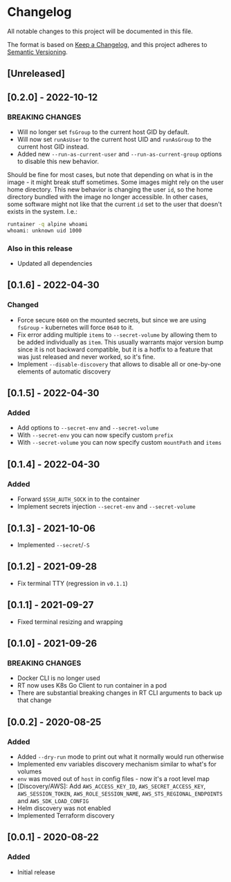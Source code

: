 # Changelog

All notable changes to this project will be documented in this file.

The format is based on [Keep a Changelog](https://keepachangelog.com/en/1.0.0/),
and this project adheres to [Semantic Versioning](https://semver.org/spec/v2.0.0.html).

## [Unreleased]

## [0.2.0] - 2022-10-12

### BREAKING CHANGES

- Will no longer set `fsGroup` to the current host GID by default.
- Will now set `runAsUser` to the current host UID and `runAsGroup` to the current host GID instead.
- Added new `--run-as-current-user` and `--run-as-current-group` options to disable this new behavior.

Should be fine for most cases, but note that depending on what is in the image - it might break stuff sometimes.
Some images might rely on the user home directory. This new behavior is changing the user `id`, so the home directory bundled with the image no longer accessible.
In other cases, some software might not like that the current `id` set to the user that doesn't exists in the system. I.e.:

```bash
runtainer -q alpine whoami
whoami: unknown uid 1000
```

### Also in this release

- Updated all dependencies

## [0.1.6] - 2022-04-30

### Changed

- Force secure `0600` on the mounted secrets, but since we are using `fsGroup` - kubernetes will force `0640` to it.
- Fix error adding multiple `items` to `--secret-volume` by allowing them to be added individually as `item`.
  This usually warrants major version bump since it is not backward compatible, but it is a hotfix to a feature that was just released and never worked, so it's fine.
- Implement `--disable-discovery` that allows to disable all or one-by-one elements of automatic discovery

## [0.1.5] - 2022-04-30

### Added

- Add options to `--secret-env` and `--secret-volume`
- With `--secret-env` you can now specify custom `prefix`
- With `--secret-volume` you can now specify custom `mountPath` and `items`

## [0.1.4] - 2022-04-30

### Added

- Forward `$SSH_AUTH_SOCK` in to the container
- Implement secrets injection `--secret-env` and `--secret-volume`

## [0.1.3] - 2021-10-06

- Implemented `--secret`/`-S`

## [0.1.2] - 2021-09-28

- Fix terminal TTY (regression in `v0.1.1`)

## [0.1.1] - 2021-09-27

- Fixed terminal resizing and wrapping

## [0.1.0] - 2021-09-26

### BREAKING CHANGES

- Docker CLI is no longer used
- RT now uses K8s Go Client to run container in a pod
- There are substantial breaking changes in RT CLI arguments to back up that change

## [0.0.2] - 2020-08-25

### Added

- Added `--dry-run` mode to print out what it normally would run otherwise
- Implemented env variables discovery mechanism similar to what's for volumes
- `env` was moved out of `host` in config files - now it's a root level map
- [Discovery/AWS]: Add `AWS_ACCESS_KEY_ID`, `AWS_SECRET_ACCESS_KEY`, `AWS_SESSION_TOKEN`, `AWS_ROLE_SESSION_NAME`, `AWS_STS_REGIONAL_ENDPOINTS` and `AWS_SDK_LOAD_CONFIG`
- Helm discovery was not enabled
- Implemented Terraform discovery

## [0.0.1] - 2020-08-22

### Added

- Initial release
